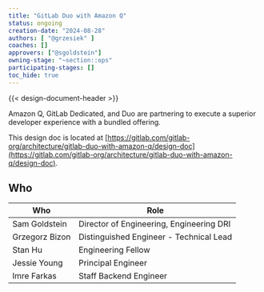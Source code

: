 ```yaml
---
title: "GitLab Duo with Amazon Q"
status: ongoing
creation-date: "2024-08-28"
authors: [ "@grzesiek" ]
coaches: []
approvers: ["@sgoldstein"]
owning-stage: "~section::ops"
participating-stages: []
toc_hide: true
---
```


{{< design-document-header >}}

Amazon Q, GitLab Dedicated, and Duo are partnering to execute a superior developer experience with a bundled offering.

This design doc is located at
[https://gitlab.com/gitlab-org/architecture/gitlab-duo-with-amazon-q/design-doc](https://gitlab.com/gitlab-org/architecture/gitlab-duo-with-amazon-q/design-doc).

## Who

<!-- vale gitlab.Spelling = NO -->

| Who             | Role |
|-----------------|------|
| Sam Goldstein   | Director of Engineering, Engineering DRI |
| Grzegorz Bizon  | Distinguished Engineer - Technical Lead |
| Stan Hu         | Engineering Fellow |
| Jessie Young    | Principal Engineer |
| Imre Farkas     | Staff Backend Engineer |

<!-- vale gitlab.Spelling = YES -->
